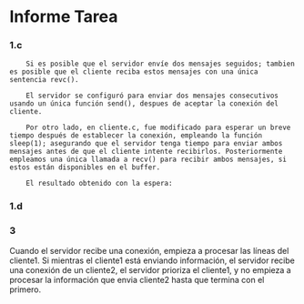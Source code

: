 # Informe Tarea

### 1.c

        Si es posible que el servidor envíe dos mensajes seguidos; tambien es posible que el cliente reciba estos mensajes con una única sentencia revc().
        
        El servidor se configuró para enviar dos mensajes consecutivos usando un única función send(), despues de aceptar la conexión del cliente.

        Por otro lado, en cliente.c, fue modificado para esperar un breve tiempo después de establecer la conexión, empleando la función sleep(1); asegurando que el servidor tenga tiempo para enviar ambos mensajes antes de que el cliente intente recibirlos. Posteriormente empleamos una única llamada a recv() para recibir ambos mensajes, si estos están disponibles en el buffer.

        El resultado obtenido con la espera: 

### 1.d

### 3

Cuando el servidor recibe una conexión, empieza a procesar las líneas del cliente1. Si mientras el cliente1 está enviando información, el servidor recibe una conexión de un cliente2, el servidor prioriza el cliente1, y no empieza a procesar la información que envia cliente2 hasta que termina con el primero.
